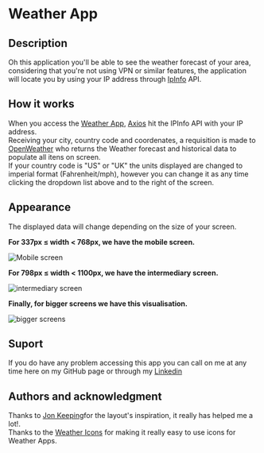 # Weather App

## Description
Oh this application you'll be able to see the weather forecast of your area, considering that you're not using VPN or similar features, the application will locate you by using your IP address through [IpInfo](https://ipinfo.io/) API.

## How it works
When you access the [Weather App](https://weatherappn.netlify.app/), [Axios](https://github.com/axios/axios) hit the IPInfo API with your IP address. <br>
Receiving your city, country code and coordenates, a requisition is made to [OpenWeather](https://openweathermap.org/) who returns the Weather forecast and historical data to populate all itens on screen.<br>
If your country code is "US" or "UK" the units displayed are changed to imperial format (Fahrenheit/mph), however you can change it as any time clicking the dropdown list above and to the right of the screen.

## Appearance
The displayed data will change depending on the size  of your screen.

**For 337px ≤ width < 768px, we have the mobile screen.**

![Mobile screen](https://user-images.githubusercontent.com/96356472/161833952-b6e5f7ac-1ea0-4511-9dd8-ac86f73b8257.png)


**For 798px ≤ width < 1100px, we have the intermediary screen.**

![intermediary screen](https://user-images.githubusercontent.com/96356472/161834341-6123f5d0-e560-477c-a8e5-847c647e7765.png)

**Finally, for bigger screens we have this visualisation.**

![bigger screens](https://user-images.githubusercontent.com/96356472/161834812-0d86a7e5-3a0c-4885-b9a7-f7224020f844.png)

## Suport
If you do have any problem accessing this app you can call on me at any time here on my GitHub page or through my [Linkedin](https://linkedin.com/in/nicholas-nicolau)

## Authors and acknowledgment
Thanks to [Jon Keeping](https://medium.com/@JonUK/designing-and-developing-a-responsive-weather-app-webpage-part-1-b155b004a5ba)for the layout's inspiration, it really has helped me a lot!. <br>
Thanks to the [Weather Icons](https://erikflowers.github.io/weather-icons/) for making it really easy to use icons for Weather Apps.
